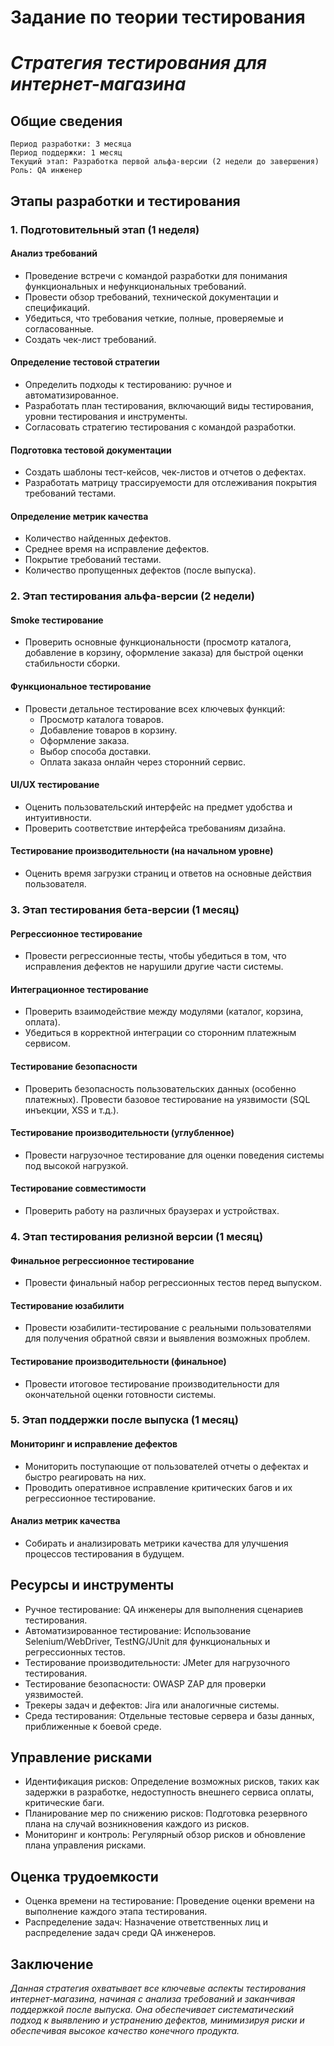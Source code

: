 # **Задание по теории тестирования**

# ***Стратегия тестирования для интернет-магазина***

## Общие сведения
```
Период разработки: 3 месяца
Период поддержки: 1 месяц
Текущий этап: Разработка первой альфа-версии (2 недели до завершения)
Роль: QA инженер
```
## Этапы разработки и тестирования

### 1. Подготовительный этап (1 неделя)

#### Анализ требований 

* Проведение встречи с командой разработки для понимания функциональных и нефункциональных требований.
* Провести обзор требований, технической документации и спецификаций.
* Убедиться, что требования четкие, полные, проверяемые и согласованные.
* Создать чек-лист требований.

#### Определение тестовой стратегии

* Определить подходы к тестированию: ручное и автоматизированное.
* Разработать план тестирования, включающий виды тестирования, уровни тестирования и инструменты.
* Согласовать стратегию тестирования с командой разработки.

#### Подготовка тестовой документации

* Создать шаблоны тест-кейсов, чек-листов и отчетов о дефектах.
* Разработать матрицу трассируемости для отслеживания покрытия требований тестами.

#### Определение метрик качества

* Количество найденных дефектов.
* Среднее время на исправление дефектов.
* Покрытие требований тестами.
* Количество пропущенных дефектов (после выпуска).

### 2. Этап тестирования альфа-версии (2 недели)

#### Smoke тестирование

* Проверить основные функциональности (просмотр каталога, добавление в корзину, оформление заказа) для быстрой оценки стабильности сборки.

#### Функциональное тестирование

* Провести детальное тестирование всех ключевых функций:
  * Просмотр каталога товаров.
  * Добавление товаров в корзину.
  * Оформление заказа.
  * Выбор способа доставки.
  * Оплата заказа онлайн через сторонний сервис.

#### UI/UX тестирование

* Оценить пользовательский интерфейс на предмет удобства и интуитивности.
* Проверить соответствие интерфейса требованиям дизайна.


#### Тестирование производительности (на начальном уровне)
* Оценить время загрузки страниц и ответов на основные действия пользователя.

### 3. Этап тестирования бета-версии (1 месяц)

#### Регрессионное тестирование
* Провести регрессионные тесты, чтобы убедиться в том, что исправления дефектов не нарушили другие части системы.

#### Интеграционное тестирование
* Проверить взаимодействие между модулями (каталог, корзина, оплата).
* Убедиться в корректной интеграции со сторонним платежным сервисом.

#### Тестирование безопасности
* Проверить безопасность пользовательских данных (особенно платежных).
Провести базовое тестирование на уязвимости (SQL инъекции, XSS и т.д.).

#### Тестирование производительности (углубленное)
* Провести нагрузочное тестирование для оценки поведения системы под высокой нагрузкой.

#### Тестирование совместимости
* Проверить работу на различных браузерах и устройствах.

### 4. Этап тестирования релизной версии (1 месяц)

#### Финальное регрессионное тестирование
* Провести финальный набор регрессионных тестов перед выпуском.

#### Тестирование юзабилити
* Провести юзабилити-тестирование с реальными пользователями для получения обратной связи и выявления возможных проблем.

#### Тестирование производительности (финальное)
* Провести итоговое тестирование производительности для окончательной оценки готовности системы.

### 5. Этап поддержки после выпуска (1 месяц)

#### Мониторинг и исправление дефектов
* Мониторить поступающие от пользователей отчеты о дефектах и быстро реагировать на них.
* Проводить оперативное исправление критических багов и их регрессионное тестирование.

#### Анализ метрик качества
* Собирать и анализировать метрики качества для улучшения процессов тестирования в будущем.

## Ресурсы и инструменты

* Ручное тестирование: QA инженеры для выполнения сценариев тестирования.
* Автоматизированное тестирование: Использование Selenium/WebDriver, TestNG/JUnit для функциональных и регрессионных тестов.
* Тестирование производительности: JMeter для нагрузочного тестирования.
* Тестирование безопасности: OWASP ZAP для проверки уязвимостей.
* Трекеры задач и дефектов: Jira или аналогичные системы.
* Среда тестирования: Отдельные тестовые сервера и базы данных, приближенные к боевой среде.

## Управление рисками

* Идентификация рисков: Определение возможных рисков, таких как задержки в разработке, недоступность внешнего сервиса оплаты, критические баги.
* Планирование мер по снижению рисков: Подготовка резервного плана на случай возникновения каждого из рисков.
* Мониторинг и контроль: Регулярный обзор рисков и обновление плана управления рисками.

## Оценка трудоемкости
* Оценка времени на тестирование: Проведение оценки времени на выполнение каждого этапа тестирования.
* Распределение задач: Назначение ответственных лиц и распределение задач среди QA инженеров.

## Заключение

*Данная стратегия охватывает все ключевые аспекты тестирования интернет-магазина, начиная с анализа требований и заканчивая поддержкой после выпуска. Она обеспечивает систематический подход к выявлению и устранению дефектов, минимизируя риски и обеспечивая высокое качество конечного продукта.*




